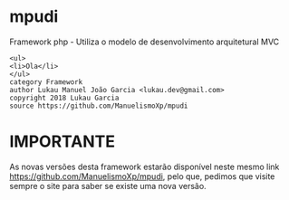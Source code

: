 # mpudi
Framework php - Utiliza o modelo de desenvolvimento arquitetural MVC
    
    <ul>
    <li>Ola</li>
    </ul>
    category Framework
    author Lukau Manuel João Garcia <lukau.dev@gmail.com>
    copyright 2018 Lukau Garcia
    source https://github.com/ManuelismoXp/mpudi
    
    
# IMPORTANTE
As novas versões desta framework estarão disponível neste mesmo link
https://github.com/ManuelismoXp/mpudi, pelo que, pedimos que visite sempre
o site para saber se existe uma nova versão.
